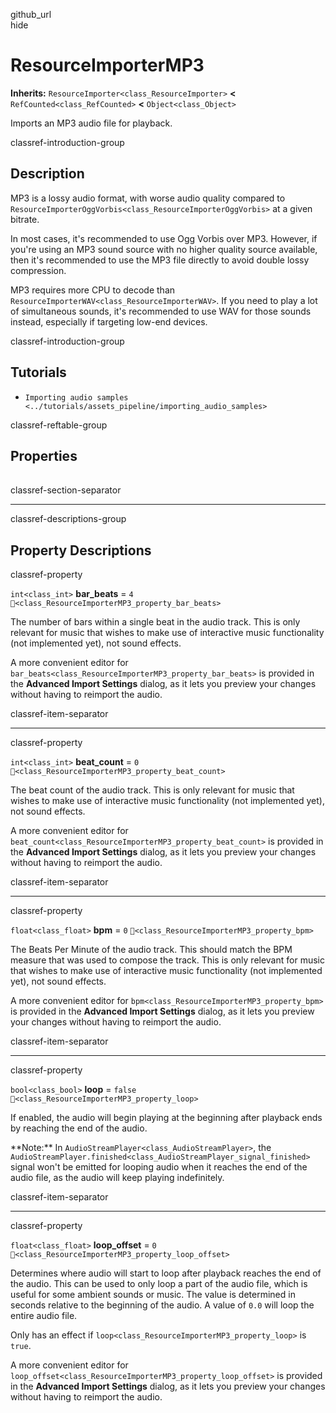 github\_url  
hide

# ResourceImporterMP3

**Inherits:** `ResourceImporter<class_ResourceImporter>` **&lt;**
`RefCounted<class_RefCounted>` **&lt;** `Object<class_Object>`

Imports an MP3 audio file for playback.

classref-introduction-group

## Description

MP3 is a lossy audio format, with worse audio quality compared to
`ResourceImporterOggVorbis<class_ResourceImporterOggVorbis>` at a given
bitrate.

In most cases, it's recommended to use Ogg Vorbis over MP3. However, if
you're using an MP3 sound source with no higher quality source
available, then it's recommended to use the MP3 file directly to avoid
double lossy compression.

MP3 requires more CPU to decode than
`ResourceImporterWAV<class_ResourceImporterWAV>`. If you need to play a
lot of simultaneous sounds, it's recommended to use WAV for those sounds
instead, especially if targeting low-end devices.

classref-introduction-group

## Tutorials

-   `Importing audio samples <../tutorials/assets_pipeline/importing_audio_samples>`

classref-reftable-group

## Properties

<table>
<tbody>
<tr>
</tr>
<tr>
</tr>
<tr>
</tr>
<tr>
</tr>
<tr>
</tr>
</tbody>
</table>

classref-section-separator

------------------------------------------------------------------------

classref-descriptions-group

## Property Descriptions

classref-property

`int<class_int>` **bar\_beats** = `4`
`🔗<class_ResourceImporterMP3_property_bar_beats>`

The number of bars within a single beat in the audio track. This is only
relevant for music that wishes to make use of interactive music
functionality (not implemented yet), not sound effects.

A more convenient editor for
`bar_beats<class_ResourceImporterMP3_property_bar_beats>` is provided in
the **Advanced Import Settings** dialog, as it lets you preview your
changes without having to reimport the audio.

classref-item-separator

------------------------------------------------------------------------

classref-property

`int<class_int>` **beat\_count** = `0`
`🔗<class_ResourceImporterMP3_property_beat_count>`

The beat count of the audio track. This is only relevant for music that
wishes to make use of interactive music functionality (not implemented
yet), not sound effects.

A more convenient editor for
`beat_count<class_ResourceImporterMP3_property_beat_count>` is provided
in the **Advanced Import Settings** dialog, as it lets you preview your
changes without having to reimport the audio.

classref-item-separator

------------------------------------------------------------------------

classref-property

`float<class_float>` **bpm** = `0`
`🔗<class_ResourceImporterMP3_property_bpm>`

The Beats Per Minute of the audio track. This should match the BPM
measure that was used to compose the track. This is only relevant for
music that wishes to make use of interactive music functionality (not
implemented yet), not sound effects.

A more convenient editor for
`bpm<class_ResourceImporterMP3_property_bpm>` is provided in the
**Advanced Import Settings** dialog, as it lets you preview your changes
without having to reimport the audio.

classref-item-separator

------------------------------------------------------------------------

classref-property

`bool<class_bool>` **loop** = `false`
`🔗<class_ResourceImporterMP3_property_loop>`

If enabled, the audio will begin playing at the beginning after playback
ends by reaching the end of the audio.

\*\*Note:\*\* In `AudioStreamPlayer<class_AudioStreamPlayer>`, the
`AudioStreamPlayer.finished<class_AudioStreamPlayer_signal_finished>`
signal won't be emitted for looping audio when it reaches the end of the
audio file, as the audio will keep playing indefinitely.

classref-item-separator

------------------------------------------------------------------------

classref-property

`float<class_float>` **loop\_offset** = `0`
`🔗<class_ResourceImporterMP3_property_loop_offset>`

Determines where audio will start to loop after playback reaches the end
of the audio. This can be used to only loop a part of the audio file,
which is useful for some ambient sounds or music. The value is
determined in seconds relative to the beginning of the audio. A value of
`0.0` will loop the entire audio file.

Only has an effect if `loop<class_ResourceImporterMP3_property_loop>` is
`true`.

A more convenient editor for
`loop_offset<class_ResourceImporterMP3_property_loop_offset>` is
provided in the **Advanced Import Settings** dialog, as it lets you
preview your changes without having to reimport the audio.
